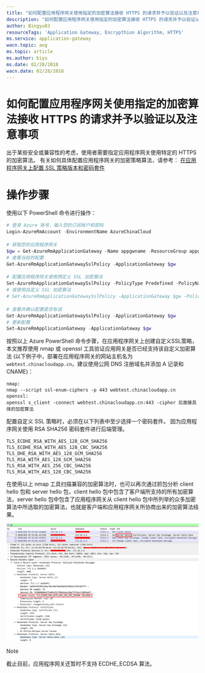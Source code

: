 ```yaml
---
title: "如何配置应用程序网关使用指定的加密算法接收 HTTPS 的请求并予以验证以及注意事项"
description: "如何配置应用程序网关使用指定的加密算法接收 HTTPS 的请求并予以验证以及注意事项"
author: Bingyu83
resourceTags: 'Application Gateway, Encrypthion Algorithm, HTTPS'
ms.service: application-gateway
wacn.topic: aog
ms.topic: article
ms.author: biyu
ms.date: 02/28/2018
wacn.date: 02/28/2018
---
```


# 如何配置应用程序网关使用指定的加密算法接收 HTTPS 的请求并予以验证以及注意事项

出于某些安全或兼容性的考虑，使用者需要指定应用程序网关使用特定的 HTTPS 的加密算法。
有关如何具体配置应用程序网关的加密策略算法，请参考： [在应用程序网关上配置 SSL 策略版本和密码套件](/application-gateway/application-gateway-configure-ssl-policy-powershell)

# 操作步骤

使用以下 PowerShell 命令进行操作：

```powershell
# 登录 Azure 账号，输入您的订阅账户和密码
Login-AzureRmAccount -EnvironmentName AzureChinaCloud

# 获取您的应用程序网关
$gw = Get-AzureRmApplicationGateway -Name appgwname -ResourceGroup appgwresourcename
# 查看当前的配置
Get-AzureRmApplicationGatewaySslPolicy -ApplicationGateway $gw

# 配置应用程序网关使用预定义 SSL 加密算法
Set-AzureRmApplicationGatewaySslPolicy -PolicyType Predefined -PolicyName "AppGwSslPolicy20170401S" -ApplicationGateway $gw
# 或使用自定义 SSL 加密算法
# Set-AzureRmApplicationGatewaySslPolicy -ApplicationGateway $gw -PolicyType Custom -MinProtocolVersion TLSv1_1 -CipherSuite " TLS_ECDHE_RSA_WITH_AES_256_GCM_SHA384 ","TLS_RSA_WITH_AES_128_GCM_SHA256"

# 查看并确认配置是否有误
Get-AzureRmApplicationGatewaySslPolicy -ApplicationGateway $gw 
# 更新配置
Set-AzureRmApplicationGateway -ApplicationGateway $gw
```

按照以上 Azure PowerShell 命令步骤，在应用程序网关上创建自定义SSL策略，本文推荐使用 nmap 或 openssl 工具验证应用网关是否已经支持该自定义加密算法
(以下例子中，部署在应用程序网关的网站主机名为 `webtest.chinacloudapp.cn`，建议使用公网 DNS 注册域名并添加 A 记录和 CNAME)：

```
nmap:
nmap --script ssl-enum-ciphers -p 443 webtest.chinacloudapp.cn
openssl:
openssl s_client -connect webtest.chinacloudapp.cn:443 -cipher 后面接具体的加密算法
```

配置自定义 SSL 策略时，必须在以下列表中至少选择一个密码套件。 因为应用程序网关使用 RSA SHA256 密码套件进行后端管理。

```
TLS_ECDHE_RSA_WITH_AES_128_GCM_SHA256
TLS_ECDHE_RSA_WITH_AES_128_CBC_SHA256
TLS_DHE_RSA_WITH_AES_128_GCM_SHA256
TLS_RSA_WITH_AES_128_GCM_SHA256
TLS_RSA_WITH_AES_256_CBC_SHA256
TLS_RSA_WITH_AES_128_CBC_SHA256
```

在使用以上 nmap 工具扫描兼容的加密算法时，也可以再次通过抓包分析 client hello 包和 server hello 包，client hello 包中包含了客户端所支持的所有加密算法，server hello 包中包含了应用程序网关从 client hello 包中所列举的众多加密算法中所选取的加密算法，也就是客户端和应用程序网关所协商出来的加密算法结果。

![01](media/aog-application-gateway-howto-use-specific-encryption-algorithm-to-verify-https-request/01.png)

> [!NOTE]
> 截止目前，应用程序网关还暂时不支持 ECDHE_ECDSA 算法。
